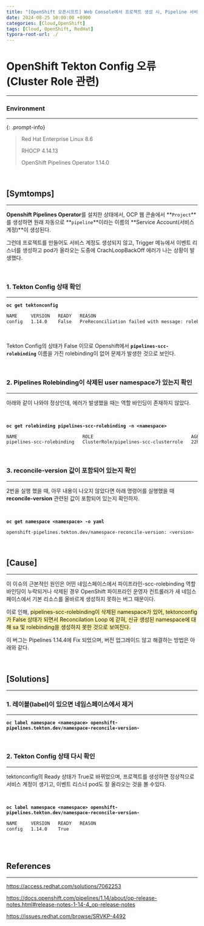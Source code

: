 ```yaml
---
title: "[OpenShift 오픈시프트] Web Console에서 프로젝트 생성 시, Pipeline 서비스 계정(SA) 생성 안 되는 현상 (feat.Openshift Pipelines Operator)"
date: 2024-08-25 10:00:00 +0900
categories: [Cloud,OpenShift]
tags: [Cloud, OpenShift, RedHat]
typora-root-url: ./
---
```




# **OpenShift Tekton Config 오류 (Cluster Role 관련)**

---

### **Environment**

---

{: .prompt-info}

> Red Hat Enterprise Linux 8.6
>
> RHOCP 4.14.13
>
> OpenShift Pipelines Operator 1.14.0



<br/>

## **[Symtomps]**

---

**Openshift Pipelines Operator**를 설치한 상태에서, OCP 웹 콘솔에서 **`Project`**를 생성하면 원래 자동으로 **`pipeline`**이라는 이름의 **Service Account(서비스 계정)**이 생성된다.

그런데 프로젝트를 만들어도 서비스 계정도 생성되지 않고, Trigger 메뉴에서 이벤트 리스너를 생성하고 pod가 올라오는 도중에 CrachLoopBackOff 에러가 나는 상황이 발생했다.

<br/>

### **1. Tekton Config 상태 확인**

---

**`oc get tektonconfig`**

```bash
NAME     VERSION   READY   REASON
config   1.14.0    False   PreReconciliation failed with message: rolebindings.rbac.authorization.k8s.io "pipelines-scc-rolebinding" not found
```

<br/>

 Tekton Config의 상태가 False 이므로 Openshift에서 **`pipelines-scc-rolebinding`** 이름을 가진 rolebinding이 없어 문제가 발생한 것으로 보인다.

<br/>

### **2. Pipelines Rolebinding이 삭제된 user namespace가 있는지 확인**

---

아래와 같이 나와야 정상인데, 에러가 발생했을 때는 역할 바인딩이 존재하지 않았다.

<br/>

**`oc get rolebinding pipelines-scc-rolebinding -n <namespace>`**

```bash
NAME                        ROLE                                    AGE
pipelines-scc-rolebinding   ClusterRole/pipelines-scc-clusterrole   22h
```



<br/>

### **3. reconcile-version 값이 포함되어 있는지 확인**

---

2번을 실행 했을 때, 아무 내용이 나오지 않았다면 아래 명령어를 실행했을 때 **reconcile-version** 관련된 값이 포함되어 있는지 확인하자.

<br/>

**`oc get namespace <namespace> -o yaml`**

```bash
openshift-pipelines.tekton.dev/namespace-reconcile-version: <version>
```

<br/>

## **[Cause]**

---

이 이슈의 근본적인 원인은 어떤 네임스페이스에서 파이프라인-scc-rolebinding 역할 바인딩이 누락되거나 삭제된 경우 OpenShift 파이프라인 운영자 컨트롤러가 새 네임스페이스에서 기본 리소스를 올바르게 생성하지 못하는 버그 때문이다.

이로 인해, <span style="background-color:#fff5b1">pipelines-scc-rolebinding이 삭제된 namespace가 있어, tektonconfig가 False 상태가 되면서 Reconcilation Loop 에 갇혀, 신규 생성된 namespace에 대해 sa 및 rolebinding을 생성하지 못한 것으로 보여진다.</span>

이 버그는 Pipelines 1.14.4에 Fix 되었으며, 버전 업그레이드 않고 해결하는 방법은 아래와 같다.



<br/>



## **[Solutions]**

---

### **1. 레이블(label)이 있으면 네임스페이스에서 제거**

---

**`oc label namespace <namespace> openshift-pipelines.tekton.dev/namespace-reconcile-version-`**



<br/>

### **2. Tekton Config 상태 다시 확인**

---

tektonconfig의 Ready 상태가 True로 바뀌었으며, 프로젝트를 생성하면 정상적으로 서비스 계정이 생기고, 이벤트 리스너 pod도 잘 올라오는 것을 볼 수있다.

<br/>

**`oc label namespace <namespace> openshift-pipelines.tekton.dev/namespace-reconcile-version-`**

```bash
NAME     VERSION   READY   REASON
config   1.14.0    True
```

<br/>





<br/>

## **References**

---

<https://access.redhat.com/solutions/7062253>

<https://docs.openshift.com/pipelines/1.14/about/op-release-notes.html#release-notes-1-14-4_op-release-notes>

<https://issues.redhat.com/browse/SRVKP-4492>

<br/>
